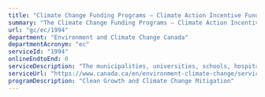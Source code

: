 ```yaml
---
title: "Climate Change Funding Programs – Climate Action Incentive Fund – MUSH"
summary: "The Climate Change Funding Programs – Climate Action Incentive Fund – MUSH service from Environment and Climate Change Canada is not available end-to-end online, according to the GC Service Inventory."
url: "gc/ec/1994"
department: "Environment and Climate Change Canada"
departmentAcronym: "ec"
serviceId: "1994"
onlineEndtoEnd: 0
serviceDescription: "The municipalities, universities, schools, hospitals (“MUSH sector”) Retrofit stream of the Climate Action Incentive Fund (CAIF) delivering up to $60 mlllion in 2019-20 and 2020-21 to support schools to undertake energy saving and energy efficiency projects."
serviceUrl: "https://www.canada.ca/en/environment-climate-change/services/climate-change/carbon-pollution-pricing-proceeds-programming/climate-action-incentive-fund/municipalities-universities-schools-hospitals.html"
programDescription: "Clean Growth and Climate Change Mitigation"
---
```

